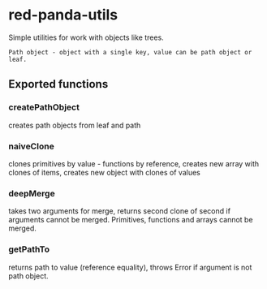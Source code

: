 # red-panda-utils

Simple utilities for work with objects like trees.

    Path object - object with a single key, value can be path object or leaf. 

## Exported functions

### createPathObject
creates path objects from leaf and path

### naiveClone
clones primitives by value - functions by reference, creates new array with clones of items,
creates new object with clones of values

### deepMerge
takes two arguments for merge, returns second clone of second if arguments cannot be merged.
Primitives, functions and arrays cannot be merged.

### getPathTo
returns path to value (reference equality), throws Error if argument is not path object.